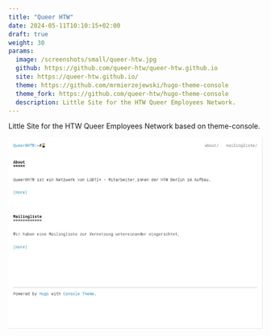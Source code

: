 ```yaml
---
title: "Queer HTW"
date: 2024-05-11T10:10:15+02:00
draft: true
weight: 30
params:
  image: /screenshots/small/queer-htw.jpg
  github: https://github.com/queer-htw/queer-htw.github.io
  site: https://queer-htw.github.io/
  theme: https://github.com/mrmierzejewski/hugo-theme-console
  theme_fork: https://github.com/queer-htw/hugo-theme-console
  description: Little Site for the HTW Queer Employees Network.
---
```

Little Site for the HTW Queer Employees Network based on theme-console.
<!--more-->
![](/screenshots/big/queer-htw.jpg)